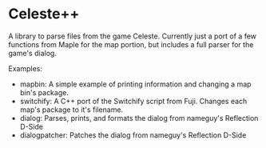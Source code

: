 # Celeste++
A library to parse files from the game Celeste. Currently just a port of a few functions from Maple for the map portion, but includes a full parser for the game's dialog.

Examples:
* mapbin: A simple example of printing information and changing a map bin's package.
* switchify: A C++ port of the Switchify script from Fuji. Changes each map's package to it's filename.
* dialog: Parses, prints, and formats the dialog from nameguy's Reflection D-Side
* dialogpatcher: Patches the dialog from nameguy's Reflection D-Side